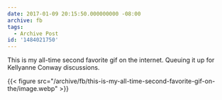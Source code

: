 ```yaml
---
date: 2017-01-09 20:15:50.000000000 -08:00
archive: fb
tags: 
  - Archive Post
id: '1484021750'
---
```


This is my all-time second favorite gif on the internet. Queuing it up for Kellyanne Conway discussions. 

{{< figure src="/archive/fb/this-is-my-all-time-second-favorite-gif-on-the/image.webp" >}}